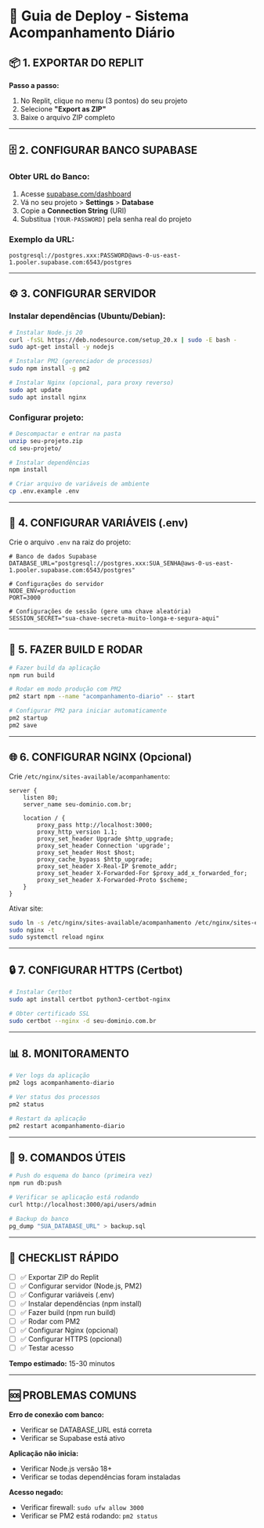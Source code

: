 # 🚀 Guia de Deploy - Sistema Acompanhamento Diário

## 📦 1. EXPORTAR DO REPLIT

**Passo a passo:**
1. No Replit, clique no menu (3 pontos) do seu projeto
2. Selecione **"Export as ZIP"**
3. Baixe o arquivo ZIP completo

---

## 🗄️ 2. CONFIGURAR BANCO SUPABASE

### Obter URL do Banco:
1. Acesse [supabase.com/dashboard](https://supabase.com/dashboard)
2. Vá no seu projeto > **Settings** > **Database**
3. Copie a **Connection String** (URI)
4. Substitua `[YOUR-PASSWORD]` pela senha real do projeto

### Exemplo da URL:
```
postgresql://postgres.xxx:PASSWORD@aws-0-us-east-1.pooler.supabase.com:6543/postgres
```

---

## ⚙️ 3. CONFIGURAR SERVIDOR

### Instalar dependências (Ubuntu/Debian):
```bash
# Instalar Node.js 20
curl -fsSL https://deb.nodesource.com/setup_20.x | sudo -E bash -
sudo apt-get install -y nodejs

# Instalar PM2 (gerenciador de processos)
sudo npm install -g pm2

# Instalar Nginx (opcional, para proxy reverso)
sudo apt update
sudo apt install nginx
```

### Configurar projeto:
```bash
# Descompactar e entrar na pasta
unzip seu-projeto.zip
cd seu-projeto/

# Instalar dependências
npm install

# Criar arquivo de variáveis de ambiente
cp .env.example .env
```

---

## 🔧 4. CONFIGURAR VARIÁVEIS (.env)

Crie o arquivo `.env` na raiz do projeto:

```env
# Banco de dados Supabase
DATABASE_URL="postgresql://postgres.xxx:SUA_SENHA@aws-0-us-east-1.pooler.supabase.com:6543/postgres"

# Configurações do servidor
NODE_ENV=production
PORT=3000

# Configurações de sessão (gere uma chave aleatória)
SESSION_SECRET="sua-chave-secreta-muito-longa-e-segura-aqui"
```

---

## 🚀 5. FAZER BUILD E RODAR

```bash
# Fazer build da aplicação
npm run build

# Rodar em modo produção com PM2
pm2 start npm --name "acompanhamento-diario" -- start

# Configurar PM2 para iniciar automaticamente
pm2 startup
pm2 save
```

---

## 🌐 6. CONFIGURAR NGINX (Opcional)

Crie `/etc/nginx/sites-available/acompanhamento`:

```nginx
server {
    listen 80;
    server_name seu-dominio.com.br;

    location / {
        proxy_pass http://localhost:3000;
        proxy_http_version 1.1;
        proxy_set_header Upgrade $http_upgrade;
        proxy_set_header Connection 'upgrade';
        proxy_set_header Host $host;
        proxy_cache_bypass $http_upgrade;
        proxy_set_header X-Real-IP $remote_addr;
        proxy_set_header X-Forwarded-For $proxy_add_x_forwarded_for;
        proxy_set_header X-Forwarded-Proto $scheme;
    }
}
```

Ativar site:
```bash
sudo ln -s /etc/nginx/sites-available/acompanhamento /etc/nginx/sites-enabled/
sudo nginx -t
sudo systemctl reload nginx
```

---

## 🔒 7. CONFIGURAR HTTPS (Certbot)

```bash
# Instalar Certbot
sudo apt install certbot python3-certbot-nginx

# Obter certificado SSL
sudo certbot --nginx -d seu-dominio.com.br
```

---

## 📊 8. MONITORAMENTO

```bash
# Ver logs da aplicação
pm2 logs acompanhamento-diario

# Ver status dos processos
pm2 status

# Restart da aplicação
pm2 restart acompanhamento-diario
```

---

## 🔧 9. COMANDOS ÚTEIS

```bash
# Push do esquema do banco (primeira vez)
npm run db:push

# Verificar se aplicação está rodando
curl http://localhost:3000/api/users/admin

# Backup do banco
pg_dump "SUA_DATABASE_URL" > backup.sql
```

---

## 📝 CHECKLIST RÁPIDO

- [ ] ✅ Exportar ZIP do Replit
- [ ] ✅ Configurar servidor (Node.js, PM2)
- [ ] ✅ Configurar variáveis (.env)
- [ ] ✅ Instalar dependências (npm install)
- [ ] ✅ Fazer build (npm run build)
- [ ] ✅ Rodar com PM2
- [ ] ✅ Configurar Nginx (opcional)
- [ ] ✅ Configurar HTTPS (opcional)
- [ ] ✅ Testar acesso

**Tempo estimado:** 15-30 minutos

---

## 🆘 PROBLEMAS COMUNS

**Erro de conexão com banco:**
- Verificar se DATABASE_URL está correta
- Verificar se Supabase está ativo

**Aplicação não inicia:**
- Verificar Node.js versão 18+
- Verificar se todas dependências foram instaladas

**Acesso negado:**
- Verificar firewall: `sudo ufw allow 3000`
- Verificar se PM2 está rodando: `pm2 status`